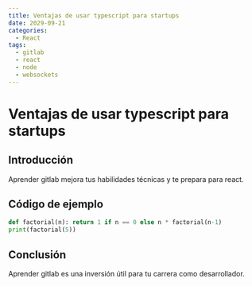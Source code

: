 ```yaml
---
title: Ventajas de usar typescript para startups
date: 2029-09-21
categories:
  - React
tags:
  - gitlab
  - react
  - node
  - websockets
---
```


# Ventajas de usar typescript para startups

## Introducción

Aprender gitlab mejora tus habilidades técnicas y te prepara para react.

## Código de ejemplo

```python
def factorial(n): return 1 if n == 0 else n * factorial(n-1)
print(factorial(5))
```

## Conclusión

Aprender gitlab es una inversión útil para tu carrera como desarrollador.